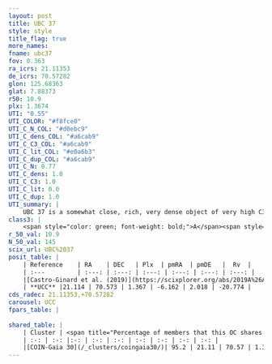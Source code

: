 ```yaml
---
layout: post
title: UBC 37
style: style
title_flag: true
more_names: 
fname: ubc37
fov: 0.363
ra_icrs: 21.11353
de_icrs: 70.57282
glon: 125.68363
glat: 7.88373
r50: 10.9
plx: 1.3674
UTI: "0.55"
UTI_COLOR: "#f8fce0"
UTI_C_N_COL: "#d0ebc9"
UTI_C_dens_COL: "#a6cab9"
UTI_C_C3_COL: "#a6cab9"
UTI_C_lit_COL: "#e0a6b3"
UTI_C_dup_COL: "#a6cab9"
UTI_C_N: 0.77
UTI_C_dens: 1.0
UTI_C_C3: 1.0
UTI_C_lit: 0.0
UTI_C_dup: 1.0
UTI_summary: |
    UBC 37 is a somewhat close, rich, very dense object of very high C3 quality. It is rarely studied in the literature, with no articles listed in the last 6 years. This object shares a large percentage of members with a later reported entry.
class3: |
    <span style="color: green; font-weight: bold;">A</span><span style="color: green; font-weight: bold;">A</span>
r_50_val: 10.9
N_50_val: 145
scix_url: UBC%2037
posit_table: |
    | Reference    | RA    | DEC   | Plx  | pmRA  | pmDE   |  Rv  |
    | :---         | :---: | :---: | :---: | :---: | :---: | :---: |
    |[Castro-Ginard et al. (2019)](https://scixplorer.org/abs/2019A%26A...627A..35C) | 20.948 | 70.583 | 1.334 | -6.133 | 2.085 | -- |
    | **UCC** |21.114 | 70.573 | 1.367 | -6.162 | 2.018 | -20.774 | 
cds_radec: 21.11353,+70.57282
carousel: UCC
fpars_table: |
    
shared_table: |
    | Cluster | <span title="Percentage of members that this OC shares with the ones listed">%</span>   | RA   | DEC   | Plx   | pmRA  | pmDE  | Rv | UTI |
    | :-: | :-: |:-: | :-: | :-: | :-: | :-: | :-: | :-: |
    |[COIN-Gaia 30](/_clusters/coingaia30/)| 95.2 | 21.11 | 70.57 | 1.37 | -6.15 | 2.02 | -21.47 |0.03 |
---
```

